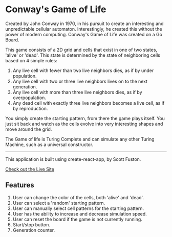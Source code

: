 # Conway's Game of Life   

Created by John Conway in 1970, in his pursuit to create an interesting and unpredictable cellular automaton. Interestingly, he created this without the power of modern computing. Conway's Game of Life was created on a Go Board.   

This game consists of a 2D grid and cells that exist in one of two states, 'alive' or 'dead'. This state is determined by the state of neighboring cells based  on 4 simple rules:   

1.  Any live cell with fewer than two live neighbors dies, as if by under population.
2.  Any live cell with two or three live neighbors lives on to the next generation.
3.  Any live cell with more than three live neighbors dies, as if by overpopulation.
4.  Any dead cell with exactly three live neighbors becomes a live cell, as if by reproduction.   

You simply create the starting pattern, from there the game plays itself. You just sit back and watch as the cells evolve into very interesting shapes and move around the grid.   

The Game of life is Turing Complete and can simulate any other Turing Machine, such as a universal constructor.   

____________________________________________________________________________   

This application is built using create-react-app, by Scott Fuston.   

[Check out the Live Site](https://conwaygameoflife.netlify.app/)   

## Features   

1.  User can change the color of the cells, both 'alive' and 'dead'.   
2.  User can select a 'random' starting pattern.   
3.  User can manually select cell patterns for the starting pattern.   
4.  User has the ability to increase and decrease simulation speed.   
5.  User can reset the board if the game is not currently running.   
6.  Start/stop button.   
7.  Generation counter.   

